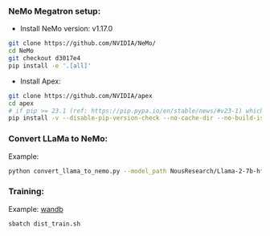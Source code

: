 ### NeMo Megatron setup:

- Install NeMo version: v1.17.0

```bash
git clone https://github.com/NVIDIA/NeMo/
cd NeMo
git checkout d3017e4
pip install -e '.[all]'
```

- Install Apex:
```bash
git clone https://github.com/NVIDIA/apex
cd apex
# if pip >= 23.1 (ref: https://pip.pypa.io/en/stable/news/#v23-1) which supports multiple `--config-settings` with the same key...
pip install -v --disable-pip-version-check --no-cache-dir --no-build-isolation --config-settings "--build-option=--cpp_ext" --config-settings "--build-option=--cuda_ext" ./
```

### Convert LLaMa to NeMo:
Example:

```bash
python convert_llama_to_nemo.py --model_path NousResearch/Llama-2-7b-hf --output_folder nemo_llama2_7b --total_tp 4  --name 7b
```

### Training:
Example: [wandb](https://wandb.ai/carperai/trlxnemo/runs/6ne5vjxr?workspace=user-pvduy)

```bash
sbatch dist_train.sh
```
